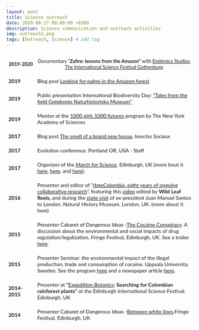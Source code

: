 ```yaml
---
layout: post
title: Science outreach
date: 2020-08-17 00:00:00 +0300
description: Science communication and outreach activities
img: outreach2.png
tags: [Outreach, Science] # add tag
---
```

<style type="text/css">
.tg  {border-collapse:collapse;border-spacing:0;}
.tg td{border-color:#ffffff;border-style:solid;border-width:1px;font-family:'Lato', sans-serif;font-size:14px;
  overflow:hidden;padding:10px 5px;word-break:normal;}
.tg th{border-color:#ffffff;border-style:solid;border-width:1px;font-family:'Lato', sans-serif;font-size:13px;
  font-weight:normal;overflow:hidden;padding:10px 5px;word-break:normal;}
.tg .tg-jytt{border-color:#ffffff;font-family:'Lato', sans-serif !important;;text-align:center;vertical-align:top}
.tg .tg-q2ov{border-color:#ffffff;font-family:'Lato', sans-serif !important;;text-align:left;vertical-align:top}
</style>
<table class="tg">
  
<col style="width: 102px">
<col style="width: 665px">

<tbody>
  <tr>
    <th class="tg-7btt"><span style="font-weight:bold">2019-2020</span></th>
    <th class="tg-0pky">Documentary "<span style="font-weight:bold">Zafire: lessons from the Amazon"</span> with<span style="font-weight:bold"> </span><a href="https://www.endemicastudios.com/" target="_blank" rel="noopener noreferrer">Endémica Studios</a>. <a href="https://vetenskapsfestivalen.se/in-english/" target="_blank" rel="noopener noreferrer">The International Science Festival Gothenburg</a>.</th>
  </tr>
  <tr>
    <td class="tg-7btt"><span style="font-weight:bold">2019</span></td>
    <td class="tg-0pky">Blog post <a href="http://antonelli-lab.net/2019/11/12/looking-for-palms-in-the-amazon-forest/" target="_blank" rel="noopener noreferrer">Looking for palms in the Amazon forest</a></td>
  </tr>
  <tr>
    <td class="tg-7btt"><span style="font-weight:bold">2019</span></td>
    <td class="tg-0pky">Public presentation International Biodiversity Day: <a href="https://www.gnm.se/kunskap-och-fakta/filmade-foredrag-2/filmed-lectures-international-biodiversity-day---tales-from-the-field/" target="_blank" rel="noopener noreferrer">"Tales from the field Goteborgs Naturhistoriska Museum"</a></td>
  </tr>
  <tr>
    <td class="tg-7btt"><span style="font-weight:bold">2019</span></td>
    <td class="tg-0pky">Mentor at the <a href="https://www.nyas.org/programs/global-stem-alliance/1000-girls-1000-futures/" target="_blank" rel="noopener noreferrer">1000 girls 1000 futures</a> program by The New York Academy of Sciences</td>
  </tr>
  <tr>
    <td class="tg-7btt"><span style="font-weight:bold">2017</span></td>
    <td class="tg-0pky">Blog post <a href="https://insectessociaux.com/2017/06/09/the-smell-of-a-brand-new-house/" target="_blank" rel="noopener noreferrer">The smell of a brand new house</a><span style="font-weight:bold">. </span><span style="font-style:italic">Insectes Sociaux</span></td>
  </tr>
  <tr>
    <td class="tg-7btt"><span style="font-weight:bold">2017</span></td>
    <td class="tg-0pky">Evolution conference. Portland OR, USA - Staff</td>
  </tr>
  <tr>
    <td class="tg-7btt"><span style="font-weight:bold">2017</span></td>
    <td class="tg-0pky">Organizer of the <a href="https://www.youtube.com/watch?v=K_WbXGpqCkU" target="_blank" rel="noopener noreferrer">March for Science</a>, Edinburgh, UK (more bout it <a href="https://www.thescottishsun.co.uk/news/897970/march-for-science-edinburgh-protest-for-science/" target="_blank" rel="noopener noreferrer">here</a>, <a href="https://www.thescottishsun.co.uk/news/902862/doctor-who-actor-peter-capaldi-shows-support-ahead-of-march-for-science-edinburgh/" target="_blank" rel="noopener noreferrer">here</a>, and <a href="https://www.theguardian.com/science/2017/apr/22/evidence-not-arrogance-uk-supporters-join-global-march-for-science" target="_blank" rel="noopener noreferrer">here</a>).</td>
  </tr>
  <tr>
    <td class="tg-7btt"><span style="font-weight:bold">2016</span></td>
    <td class="tg-0pky">Presenter and editor of ”<a href="https://rbgecolombia.wordpress.com/2016/11/09/rbgecolombia-eight-years-of-ongoing-collaborative-research/" target="_blank" rel="noopener noreferrer">rbgeColombia, eight years of ongoing collaborative research</a>”, featuring this <a href="https://rbgecolombia.wordpress.com/2016/11/" target="_blank" rel="noopener noreferrer">video</a><span style="font-weight:bold"> </span>edited by <span style="font-weight:bold">Wild Leaf Reels, </span>and during the <a href="https://www.princeofwales.gov.uk/prince-wales-and-president-colombia-visit-natural-history-museum" target="_blank" rel="noopener noreferrer">state visit</a> of ex-president Juan Manuel Santos to London.<span style="font-weight:bold"> </span>Natural History Museum. London, UK. (more about it here)</td>
  </tr>
  <tr>
    <td class="tg-7btt"><span style="font-weight:bold">2015</span></td>
    <td class="tg-0pky">Presenter Cabaret of Dangerous Ideas -<a href="https://broadwaybaby.com/shows/the-cocaine-conspiracy/708574" target="_blank" rel="noopener noreferrer">The Cocaine Conspiracy</a>. A discussion about the environmental and social impacts of drug regulation/legalization. Fringe Festival, Edinburgh, UK. See a trailer <a href="https://rbgecolombia.wordpress.com/2015/08/" target="_blank" rel="noopener noreferrer">here</a>.</td>
  </tr>
  <tr>
    <td class="tg-7btt"><span style="font-weight:bold">2015</span></td>
    <td class="tg-0pky">Presenter Seminar: the environmental impact of the illegal production, trade and consumption of cocaine. Uppsala University, Sweden. See the program <a href="https://www.ufold.uu.se/evenemang/seminarier/Narkotika-en-dold-miljokatastrof/" target="_blank" rel="noopener noreferrer">here</a> and a newspaper article <a href="https://drugnews.nu/2015/05/04/narkotikan-forstor-aven-miljon/" target="_blank" rel="noopener noreferrer">here</a>.</td>
  </tr>
  <tr>
    <td class="tg-7btt"><span style="font-weight:bold">2014-2015</span></td>
    <td class="tg-0pky">Presenter at <span style="font-weight:bold">"</span><a href="https://stories.rbge.org.uk/archives/10523" target="_blank" rel="noopener noreferrer">Expedition Botanics</a><span style="font-weight:bold">: Searching for Colombian rainforest plants"</span> at the Edinburgh International Science Festival. Edinburgh, UK</td>
  </tr>
  <tr>
    <td class="tg-7btt"><span style="font-weight:bold">2014</span></td>
    <td class="tg-0pky">Presenter Cabaret of Dangerous Ideas -<a href="https://edinburghfestival.list.co.uk/event/409952-cocaine-between-white-lines/" target="_blank" rel="noopener noreferrer">Between white lines</a>.Fringe Festival, Edinburgh, UK</td>
  </tr>
</tbody>
</table>
